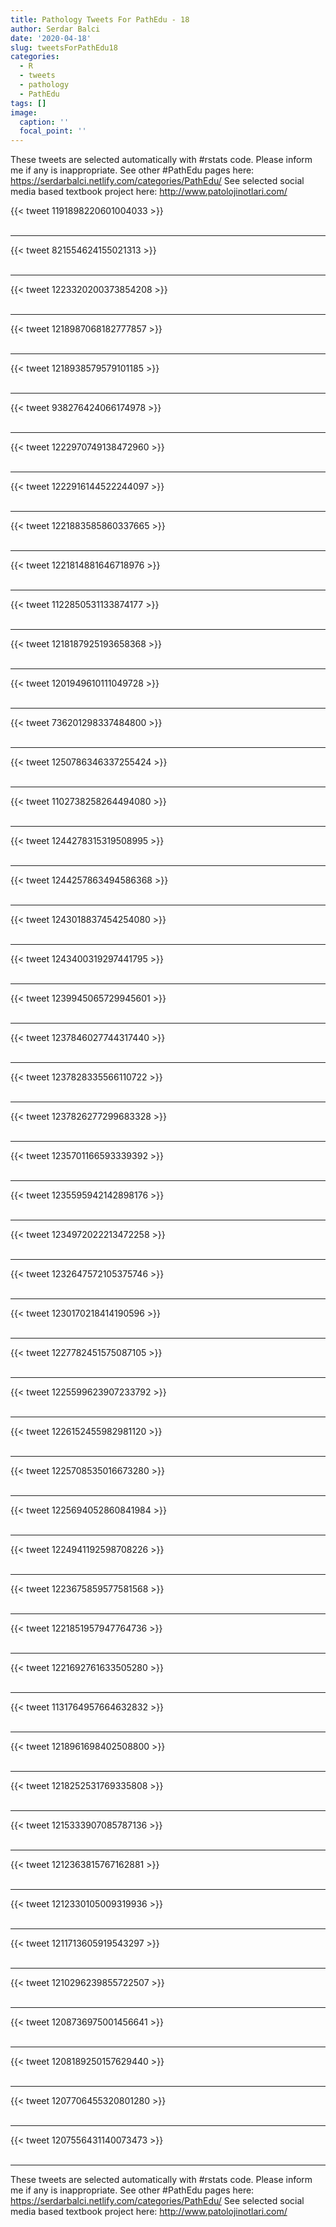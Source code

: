 ```yaml
---
title: Pathology Tweets For PathEdu - 18
author: Serdar Balci
date: '2020-04-18'
slug: tweetsForPathEdu18
categories:
  - R
  - tweets
  - pathology
  - PathEdu
tags: []
image:
  caption: ''
  focal_point: ''
---
```



These tweets are selected automatically with #rstats code. Please inform me if any is inappropriate.
See other #PathEdu pages here: https://serdarbalci.netlify.com/categories/PathEdu/ 
See selected social media based textbook project here: http://www.patolojinotlari.com/

{{< tweet 1191898220601004033 >}}
<br>
<br>
<hr>
{{< tweet 821554624155021313 >}}
<br>
<br>
<hr>
{{< tweet 1223320200373854208 >}}
<br>
<br>
<hr>
{{< tweet 1218987068182777857 >}}
<br>
<br>
<hr>
{{< tweet 1218938579579101185 >}}
<br>
<br>
<hr>
{{< tweet 938276424066174978 >}}
<br>
<br>
<hr>
{{< tweet 1222970749138472960 >}}
<br>
<br>
<hr>
{{< tweet 1222916144522244097 >}}
<br>
<br>
<hr>
{{< tweet 1221883585860337665 >}}
<br>
<br>
<hr>
{{< tweet 1221814881646718976 >}}
<br>
<br>
<hr>
{{< tweet 1122850531133874177 >}}
<br>
<br>
<hr>
{{< tweet 1218187925193658368 >}}
<br>
<br>
<hr>
{{< tweet 1201949610111049728 >}}
<br>
<br>
<hr>
{{< tweet 736201298337484800 >}}
<br>
<br>
<hr>
{{< tweet 1250786346337255424 >}}
<br>
<br>
<hr>
{{< tweet 1102738258264494080 >}}
<br>
<br>
<hr>
{{< tweet 1244278315319508995 >}}
<br>
<br>
<hr>
{{< tweet 1244257863494586368 >}}
<br>
<br>
<hr>
{{< tweet 1243018837454254080 >}}
<br>
<br>
<hr>
{{< tweet 1243400319297441795 >}}
<br>
<br>
<hr>
{{< tweet 1239945065729945601 >}}
<br>
<br>
<hr>
{{< tweet 1237846027744317440 >}}
<br>
<br>
<hr>
{{< tweet 1237828335566110722 >}}
<br>
<br>
<hr>
{{< tweet 1237826277299683328 >}}
<br>
<br>
<hr>
{{< tweet 1235701166593339392 >}}
<br>
<br>
<hr>
{{< tweet 1235595942142898176 >}}
<br>
<br>
<hr>
{{< tweet 1234972022213472258 >}}
<br>
<br>
<hr>
{{< tweet 1232647572105375746 >}}
<br>
<br>
<hr>
{{< tweet 1230170218414190596 >}}
<br>
<br>
<hr>
{{< tweet 1227782451575087105 >}}
<br>
<br>
<hr>
{{< tweet 1225599623907233792 >}}
<br>
<br>
<hr>
{{< tweet 1226152455982981120 >}}
<br>
<br>
<hr>
{{< tweet 1225708535016673280 >}}
<br>
<br>
<hr>
{{< tweet 1225694052860841984 >}}
<br>
<br>
<hr>
{{< tweet 1224941192598708226 >}}
<br>
<br>
<hr>
{{< tweet 1223675859577581568 >}}
<br>
<br>
<hr>
{{< tweet 1221851957947764736 >}}
<br>
<br>
<hr>
{{< tweet 1221692761633505280 >}}
<br>
<br>
<hr>
{{< tweet 1131764957664632832 >}}
<br>
<br>
<hr>
{{< tweet 1218961698402508800 >}}
<br>
<br>
<hr>
{{< tweet 1218252531769335808 >}}
<br>
<br>
<hr>
{{< tweet 1215333907085787136 >}}
<br>
<br>
<hr>
{{< tweet 1212363815767162881 >}}
<br>
<br>
<hr>
{{< tweet 1212330105009319936 >}}
<br>
<br>
<hr>
{{< tweet 1211713605919543297 >}}
<br>
<br>
<hr>
{{< tweet 1210296239855722507 >}}
<br>
<br>
<hr>
{{< tweet 1208736975001456641 >}}
<br>
<br>
<hr>
{{< tweet 1208189250157629440 >}}
<br>
<br>
<hr>
{{< tweet 1207706455320801280 >}}
<br>
<br>
<hr>
{{< tweet 1207556431140073473 >}}
<br>
<br>
<hr>


These tweets are selected automatically with #rstats code. Please inform me if any is inappropriate.
See other #PathEdu pages here: https://serdarbalci.netlify.com/categories/PathEdu/ 
See selected social media based textbook project here: http://www.patolojinotlari.com/
